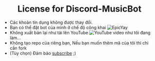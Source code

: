 <h1 align="center">License for Discord-MusicBot</h1>

- Các khoản tín dụng không được thay đổi.
- Bạn có thể đặt bot của mình ở chế độ công khai ![EpicYay](https://cdn.discordapp.com/emojis/825211636171800596.gif?v=1&size=16)
- Không xuất bản lại như tải lên YouTube ![YouTube](https://cdn.discordapp.com/emojis/749289646097432667.png?v=1&size=16) video như tôi đang làm...
- Không tạo repo của riêng bạn, Nếu bạn muốn thêm mã của tôi thì chỉ cần fork
- (Tùy chọn) Đảm bảo [subscribe](https://youtube.com/CodingWithSudhan) ;)
